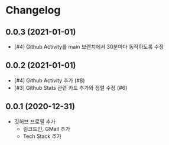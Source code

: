 # Changelog

## 0.0.3 (2021-01-01)
- [#4] Github Activity를 main 브랜치에서 30분마다 동작하도록 수정

## 0.0.2 (2021-01-01)
- [#4] Github Activity 추가 (#8)
- [#3] Github Stats 관련 카드 추가와 정렬 수정 (#6)

## 0.0.1 (2020-12-31)
- 깃허브 프로필 추가
   - 링크드인, GMail 추가
   - Tech Stack 추가
